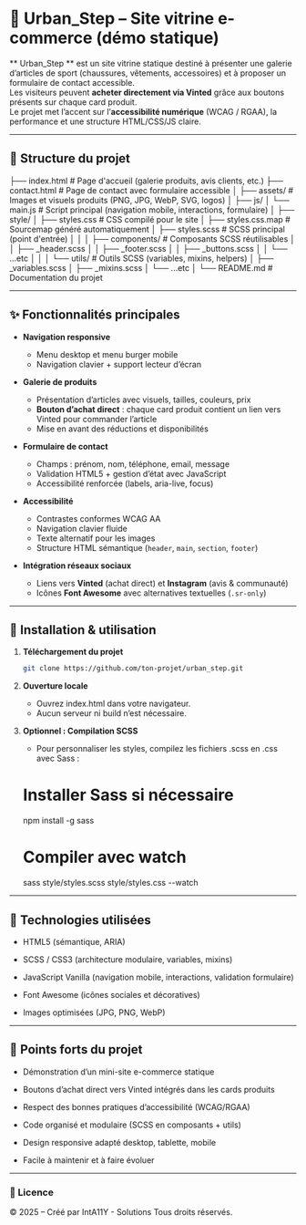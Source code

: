 # 👟 Urban_Step – Site vitrine e-commerce (démo statique)

** Urban_Step ** est un site vitrine statique destiné à présenter une galerie d’articles de sport (chaussures, vêtements, accessoires) et à proposer un formulaire de contact accessible.  
Les visiteurs peuvent **acheter directement via Vinted** grâce aux boutons présents sur chaque card produit.  
Le projet met l’accent sur l’**accessibilité numérique** (WCAG / RGAA), la performance et une structure HTML/CSS/JS claire.

---

## 📂 Structure du projet

├── index.html # Page d'accueil (galerie produits, avis clients, etc.)
├── contact.html # Page de contact avec formulaire accessible
│
├── assets/ # Images et visuels produits (PNG, JPG, WebP, SVG, logos)
│
├── js/
│ └── main.js # Script principal (navigation mobile, interactions, formulaire)
│
├── style/
│ ├── styles.css # CSS compilé pour le site
│ ├── styles.css.map # Sourcemap généré automatiquement
│ ├── styles.scss # SCSS principal (point d'entrée)
│ │
│ ├── components/ # Composants SCSS réutilisables
│ │ ├── _header.scss
│ │ ├── _footer.scss
│ │ ├── _buttons.scss
│ │ └── ...etc
│ │
│ └── utils/ # Outils SCSS (variables, mixins, helpers)
│ ├── _variables.scss
│ ├── _mixins.scss
│ └── ...etc
│
└── README.md # Documentation du projet


---

## ✨ Fonctionnalités principales

- **Navigation responsive**
  - Menu desktop et menu burger mobile
  - Navigation clavier + support lecteur d’écran

- **Galerie de produits**
  - Présentation d’articles avec visuels, tailles, couleurs, prix
  - **Bouton d’achat direct** : chaque card produit contient un lien vers Vinted pour commander l’article
  - Mise en avant des réductions et disponibilités

- **Formulaire de contact**
  - Champs : prénom, nom, téléphone, email, message
  - Validation HTML5 + gestion d’état avec JavaScript
  - Accessibilité renforcée (labels, aria-live, focus)

- **Accessibilité**
  - Contrastes conformes WCAG AA
  - Navigation clavier fluide
  - Texte alternatif pour les images
  - Structure HTML sémantique (`header`, `main`, `section`, `footer`)

- **Intégration réseaux sociaux**
  - Liens vers **Vinted** (achat direct) et **Instagram** (avis & communauté)
  - Icônes **Font Awesome** avec alternatives textuelles (`.sr-only`)

---

## 🚀 Installation & utilisation

1. **Téléchargement du projet**
   ```bash
   git clone https://github.com/ton-projet/urban_step.git

2. **Ouverture locale**
   - Ouvrez index.html dans votre navigateur.
   - Aucun serveur ni build n’est nécessaire.

3. **Optionnel : Compilation SCSS**
   - Pour personnaliser les styles, compilez les fichiers .scss en .css avec Sass :
   # Installer Sass si nécessaire
    npm install -g sass

    # Compiler avec watch
    sass style/styles.scss style/styles.css --watch

---

## 🔧 Technologies utilisées

- HTML5 (sémantique, ARIA)

- SCSS / CSS3 (architecture modulaire, variables, mixins)

- JavaScript Vanilla (navigation mobile, interactions, validation formulaire)

- Font Awesome (icônes sociales et décoratives)

- Images optimisées (JPG, PNG, WebP)

---

## 📌 Points forts du projet

- Démonstration d’un mini-site e-commerce statique

- Boutons d’achat direct vers Vinted intégrés dans les cards produits

- Respect des bonnes pratiques d’accessibilité (WCAG/RGAA)

- Code organisé et modulaire (SCSS en composants + utils)

- Design responsive adapté desktop, tablette, mobile

- Facile à maintenir et à faire évoluer

---

### 📄 Licence

© 2025 – Créé par IntA11Y - Solutions
Tous droits réservés.
